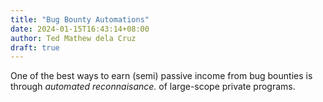 ```yaml
---
title: "Bug Bounty Automations"
date: 2024-01-15T16:43:14+08:00
author: Ted Mathew dela Cruz
draft: true
---
```


One of the best ways to earn (semi) passive income from bug bounties is through _automated reconnaisance._ of large-scope private programs.
